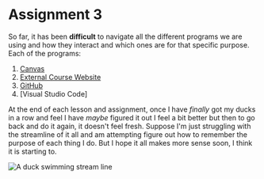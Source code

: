 # Assignment 3

So far, it has been **difficult** to navigate all the different programs we are using and how they interact and which ones are for that specific purpose. Each of the programs:

1. [Canvas](https://canvas.umt.edu/courses/8588/assignments/184273?module_item_id=953797)
2. [External Course Website](https://montana-media-arts.github.io/webDesignFall2024//topic-02/markdown-links/#)
3. [GitHub](https://github.com)
4. [Visual Studio Code]

At the end of each lesson and assignment, once I have *finally* got my ducks in a row and feel I have *maybe* figured it out I feel a bit better but then to go back and do it again, it doesn't feel fresh. Suppose I'm just struggling with the streamline of it all and am attempting figure out how to remember the purpose of each thing I do. But I hope it all makes more sense soon, I think it is starting to. 

![A duck swimming stream line](https://www.flickr.com/photos/marwii_n/8050102718/in/photolist-dRNyyM-LB1XmW-dgmT5s-aVHCVe-8y9qdJ-iPzjH2-dZbuHY-bH1c9V-o3Ad9V-J7bUH-AkQNZG-28Pvo14-wtXNh-k6ukZX-MVZWas-9r8CNs-jvY7H-aMh5h4-6Z1nUS-Dsrmk-3ybL7-4v6gb6-qoNrr-scjYTe-85CjyB-F1kZG-7Vh6Dz-G1FkuN-6mxiBC-XBRC59-ry2sDm-6Wawhn-kXCe8-dEZRrL-4EYQp8-9vZaRP-5sAUcM-8wgoGJ-774BJY-4F3wFu-dKb9AK-vD2BGg-8ku7B4-PjYZEA-qgoRzS-bFdxYG-f4qans-Ld7Lv8-9kueFn-pRGhRw)

